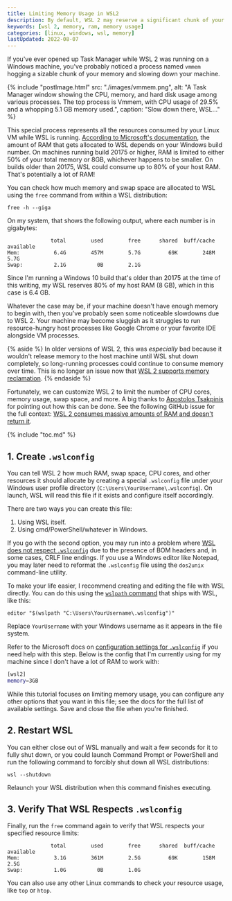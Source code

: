 ```yaml
---
title: Limiting Memory Usage in WSL2
description: By default, WSL 2 may reserve a significant chunk of your host RAM. Thankfully, we can limit its memory usage with a .wslconfig file.
keywords: [wsl 2, memory, ram, memory usage]
categories: [linux, windows, wsl, memory]
lastUpdated: 2022-08-07
---
```


If you've ever opened up Task Manager while WSL 2 was running on a Windows machine, you've probably noticed a process named `vmmem` hogging a sizable chunk of your memory and slowing down your machine.

{% include "postImage.html" src: "./images/vmmem.png", alt: "A Task Manager window showing the CPU, memory, and hard disk usage among various processes. The top process is Vmmem, with CPU usage of 29.5% and a whopping 5.1 GB memory used.", caption: "Slow down there, WSL..." %}

This special process represents all the resources consumed by your Linux VM while WSL is running. [According to Microsoft's documentation](https://docs.microsoft.com/en-us/windows/wsl/wsl-config#configuration-setting-for-wslconfig), the amount of RAM that gets allocated to WSL depends on your Windows build number. On machines running build 20175 or higher, RAM is limited to either 50% of your total memory or 8GB, whichever happens to be smaller. On builds older than 20175, WSL could consume up to 80% of your host RAM. That's potentially a lot of RAM!

You can check how much memory and swap space are allocated to WSL using the `free` command from within a WSL distribution:

``` {data-copyable=true}
free -h --giga
```

On my system, that shows the following output, where each number is in gigabytes:

```
              total        used        free      shared  buff/cache   available
Mem:           6.4G        457M        5.7G         69K        248M        5.7G
Swap:          2.1G          0B        2.1G
```

Since I'm running a Windows 10 build that's older than 20175 at the time of this writing, my WSL reserves 80% of my host RAM (8 GB), which in this case is 6.4 GB.

Whatever the case may be, if your machine doesn't have enough memory to begin with, then you've probably seen some noticeable slowdowns due to WSL 2. Your machine may become sluggish as it struggles to run resource-hungry host processes like Google Chrome or your favorite IDE alongside VM processes.

{% aside %}
In older versions of WSL 2, this was *especially* bad because it wouldn't release memory to the host machine until WSL shut down completely, so long-running processes could continue to consume memory over time. This is no longer an issue now that [WSL 2 supports memory reclamation](https://devblogs.microsoft.com/commandline/memory-reclaim-in-the-windows-subsystem-for-linux-2/).
{% endaside %}

Fortunately, we can customize WSL 2 to limit the number of CPU cores, memory usage, swap space, and more. A big thanks to [Apostolos Tsakpinis](https://github.com/microsoft/WSL/issues/4166#issuecomment-526725261) for pointing out how this can be done. See the following GitHub issue for the full context: [WSL 2 consumes massive amounts of RAM and doesn't return it](https://github.com/microsoft/WSL/issues/4166).

{% include "toc.md" %}

## 1. Create `.wslconfig`

You can tell WSL 2 how much RAM, swap space, CPU cores, and other resources it should allocate by creating a special `.wslconfig` file under your Windows user profile directory (`C:\Users\YourUsername\.wslconfig`). On launch, WSL will read this file if it exists and configure itself accordingly.

There are two ways you can create this file:

1. Using WSL itself.
2. Using cmd/PowerShell/whatever in Windows.

If you go with the second option, you may run into a problem where [WSL does not respect `.wslconfig`](https://superuser.com/a/1697991/910187) due to the presence of BOM headers and, in some cases, CRLF line endings. If you use a Windows editor like Notepad, you may later need to reformat the `.wslconfig` file using the `dos2unix` command-line utility.

To make your life easier, I recommend creating and editing the file with WSL directly. You can do this using the [`wslpath` command](https://devblogs.microsoft.com/commandline/windows10v1803/#interoperability) that ships with WSL, like this:

``` {data-copyable=true}
editor "$(wslpath "C:\Users\YourUsername\.wslconfig")"
```

Replace `YourUsername` with your Windows username as it appears in the file system.

Refer to the Microsoft docs on [configuration settings for `.wslconfig`](https://docs.microsoft.com/en-us/windows/wsl/wsl-config#configuration-setting-for-wslconfig) if you need help with this step. Below is the config that I'm currently using for my machine since I don't have a lot of RAM to work with:

```bash {data-file="C:\Users\YourUsername\.wslconfig" data-copyable=true}
[wsl2]
memory=3GB
```

While this tutorial focuses on limiting memory usage, you can configure any other options that you want in this file; see the docs for the full list of available settings. Save and close the file when you're finished.

## 2. Restart WSL

You can either close out of WSL manually and wait a few seconds for it to fully shut down, or you could launch Command Prompt or PowerShell and run the following command to forcibly shut down all WSL distributions:

``` {data-copyable=true}
wsl --shutdown
```

Relaunch your WSL distribution when this command finishes executing.

## 3. Verify That WSL Respects `.wslconfig`

Finally, run the `free` command again to verify that WSL respects your specified resource limits:

```
              total        used        free      shared  buff/cache   available
Mem:           3.1G        361M        2.5G         69K        158M        2.5G
Swap:          1.0G          0B        1.0G
```

You can also use any other Linux commands to check your resource usage, like `top` or `htop`.

